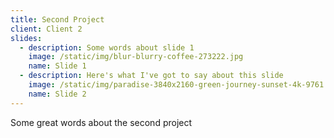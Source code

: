 ```yaml
---
title: Second Project
client: Client 2
slides:
  - description: Some words about slide 1
    image: /static/img/blur-blurry-coffee-273222.jpg
    name: Slide 1
  - description: Here's what I've got to say about this slide
    image: /static/img/paradise-3840x2160-green-journey-sunset-4k-9761.png
    name: Slide 2
---
```

Some great words about the second project
